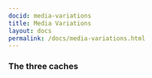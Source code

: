 ```yaml
---
docid: media-variations
title: Media Variations
layout: docs
permalink: /docs/media-variations.html
---
```


###  The three caches
